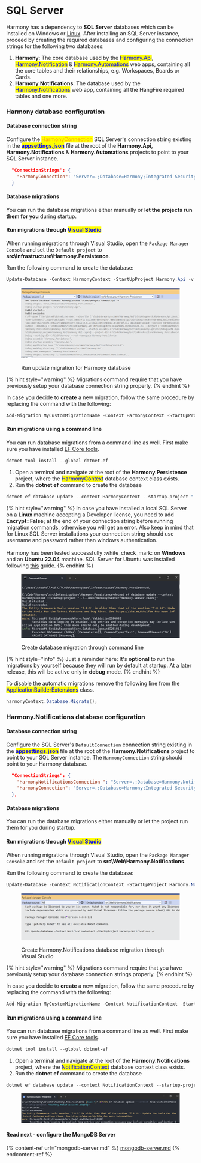 # SQL Server

Harmony has a dependency to **SQL Server** databases which can be installed on Windows or [Linux](https://learn.microsoft.com/en-us/sql/linux/sql-server-linux-setup?view=sql-server-ver16#supportedplatforms). After installing an SQL Server instance, proceed by creating the required databases and configuring the connection strings for the following two databases:

1. **Harmony**: The core database used by the <mark style="color:blue;">Harmony.Api</mark>, <mark style="color:blue;">Harmony.Notification</mark> & <mark style="color:blue;">Harmony.Automations</mark> web apps, containing all the core tables and their relationships, e.g. Workspaces, Boards or Cards.
2. **Harmony.Notifications**: The database used by the <mark style="color:blue;">Harmony.Notifications</mark> web app, containing all the HangFire required tables and one more.

### Harmony database configuration

#### Database connection string

Configure the <mark style="color:orange;">HarmonyConnection</mark> SQL Server's connection string existing in the <mark style="color:blue;">**appsettings.json**</mark> file at the root of the **Harmony.Api, Harmony.Notifications** & **Harmony.Automations** projects to point to your SQL Server instance.

```json
  "ConnectionStrings": {
    "HarmonyConnection": "Server=.;Database=Harmony;Integrated Security=True;TrustServerCertificate=True"
  }
```

#### Database migrations

You can run the database migrations either manually or **let the projects run them for you** during startup.

#### Run migrations through <mark style="color:blue;">Visual Studio</mark>

When running migrations through Visual Studio, open the `Package Manager Console` and set the `Default project` to **src\Infrastructure\Harmony.Persistence**.

Run the following command to create the database:

```powershell
Update-Database -Context HarmonyContext -StartUpProject Harmony.Api -v
```

<figure><img src="../../../.gitbook/assets/visual-studio-migrations-update-database.png" alt=""><figcaption><p>Run update migration for Harmony database</p></figcaption></figure>

{% hint style="warning" %}
Migrations command require that you have previously setup your database connection string properly.
{% endhint %}

In case you decide to **create** a new migration, follow the same procedure by replacing the command with the following:

```powershell
Add-Migration MyCustomMigrationName -Context HarmonyContext -StartUpProject Harmony.Api -v// Some code
```

#### Run migrations using a command line

You can run database migrations from a command line as well. First make sure you have installed [EF Core tools](https://learn.microsoft.com/en-us/ef/core/cli/dotnet).

```powershell
dotnet tool install --global dotnet-ef
```

1. Open a terminal and navigate at the root of the **Harmony.Persistence** project, where the <mark style="color:blue;">HarmonyContext</mark> database context class exists.
2. Run the **dotnet ef** command to create the database

```powershell
dotnet ef database update --context HarmonyContext --startup-project "../../Web/Harmony/Harmony.Api/Harmony.Api.csproj"
```

{% hint style="warning" %}
In case you have installed a local SQL Server on a **Linux** machine accepting a Developer license, you need to add **Encrypt=False;** at the end of your connection string before running migration commands, otherwise you will get an error. Also keep in mind that for Linux SQL Server installations your connection string should use username and password rather than windows authentication.\
\
Harmony has been tested successfully :white\_check\_mark: on **Windows** and an **Ubuntu 22.04** machine. SQL Server for Ubuntu was installed following [this](https://learn.microsoft.com/en-us/sql/linux/quickstart-install-connect-ubuntu?view=sql-server-ver16\&tabs=ubuntu2204) guide.
{% endhint %}

<figure><img src="../../../.gitbook/assets/command-line-update-database.png" alt=""><figcaption><p>Create database migration through command line</p></figcaption></figure>

{% hint style="info" %}
Just a reminder here: It's **optional** to run the migrations by yourself because they will run by default at startup. At a later release, this will be active only in **debug** mode.
{% endhint %}

To disable the automatic migrations remove the following line from the <mark style="color:blue;">ApplicationBuilderExtensions</mark> class.

```csharp
harmonyContext.Database.Migrate();
```

### Harmony.Notifications database configuration

#### Database connection string

Configure the SQL Server's `DefaultConnection` connection string existing in the <mark style="color:blue;">**appsettings.json**</mark> file at the root of the **Harmony.Notifications** project to point to your SQL Server instance. The `HarmonyConnection` string should point to your Harmony database.

```json
  "ConnectionStrings": {
    "HarmonyNotificationsConnection ": "Server=.;Database=Harmony.Notifications;Integrated Security=True;TrustServerCertificate=True",
    "HarmonyConnection": "Server=.;Database=Harmony;Integrated Security=True;TrustServerCertificate=True"
  },
```

#### Database migrations

You can run the database migrations either manually or let the project run them for you during startup.

#### Run migrations through <mark style="color:blue;">Visual Studio</mark>

When running migrations through Visual Studio, open the `Package Manager Console` and set the `Default project` to **src\Web\Harmony.Notifications**.

Run the following command to create the database:

```powershell
Update-Database -Context NotificationContext -StartUpProject Harmony.Notifications -v
```

<figure><img src="../../../.gitbook/assets/harmony-notifications-migration-update.png" alt=""><figcaption><p>Create Harmony.Notifications database migration through Visual Studio</p></figcaption></figure>

{% hint style="warning" %}
Migrations command require that you have previously setup your database connection strings properly.
{% endhint %}

In case you decide to **create** a new migration, follow the same procedure by replacing the command with the following:

```powershell
Add-Migration MyCustomMigrationName -Context NotificationContext -StartUpProject Harmony.Notifications -v
```

#### Run migrations using a command line

You can run database migrations from a command line as well. First make sure you have installed [EF Core tools](https://learn.microsoft.com/en-us/ef/core/cli/dotnet).

```powershell
dotnet tool install --global dotnet-ef
```

1. Open a terminal and navigate at the root of the **Harmony.Notifications** project, where the <mark style="color:blue;">NotificationContext</mark> database context class exists.
2. Run the **dotnet ef** command to create the database

```powershell
dotnet ef database update --context NotificationContext --startup-project "Harmony.Notifications.csproj"
```

<figure><img src="../../../.gitbook/assets/harmony-notifications-migration-update-terminal.png" alt=""><figcaption></figcaption></figure>

#### Read next - configure the MongoDB Server

{% content-ref url="mongodb-server.md" %}
[mongodb-server.md](mongodb-server.md)
{% endcontent-ref %}
